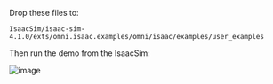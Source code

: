 Drop these files to:
```plaintext
IsaacSim/isaac-sim-4.1.0/exts/omni.isaac.examples/omni/isaac/examples/user_examples
```

Then run the demo from the IsaacSim:

![image](https://github.com/user-attachments/assets/36395241-f103-46ac-aa3d-d1ae64e4be77)
